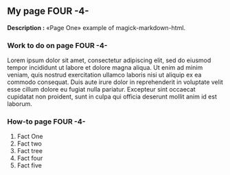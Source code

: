 ## My page FOUR -4- 

**Description :** «Page One» example of magick-markdown-html.

### Work to do on page FOUR -4-

Lorem ipsum dolor sit amet, consectetur adipiscing elit, sed do eiusmod tempor incididunt ut labore et dolore magna aliqua. Ut enim ad minim veniam, quis nostrud exercitation ullamco laboris nisi ut aliquip ex ea commodo consequat. Duis aute irure dolor in reprehenderit in voluptate velit esse cillum dolore eu fugiat nulla pariatur. Excepteur sint occaecat cupidatat non proident, sunt in culpa qui officia deserunt mollit anim id est laborum.

### How-to page FOUR -4-

1.  Fact One
1.  Fact two
1.  Fact tree
1.  Fact four
1.  Fact five